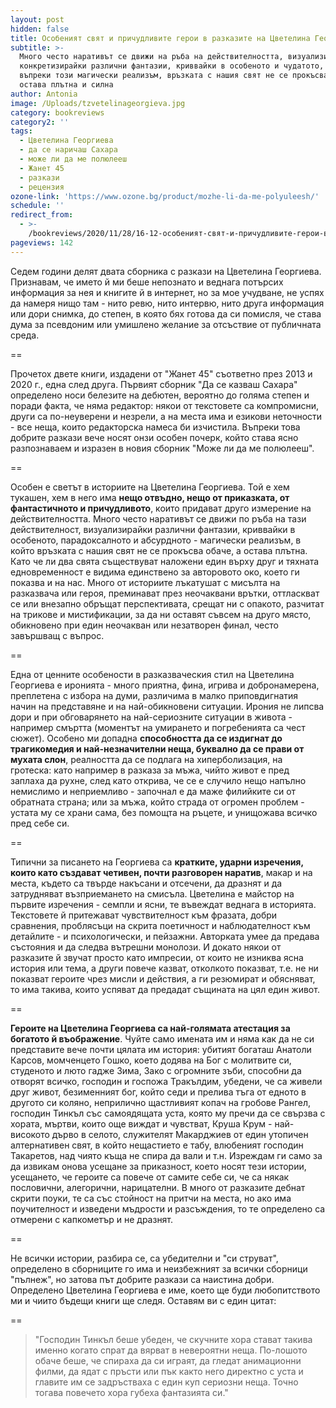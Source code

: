 ```yaml
---
layout: post
hidden: false
title: Особеният свят и причудливите герои в разказите на Цветелина Георгиева
subtitle: >-
  Много често наративът се движи на ръба на действителността, визуализирайки и
  конкретизирайки различни фантазии, криввайки в особеното и чудатото, но
  въпреки този магически реализъм, връзката с нашия свят не се прокъсва, а
  остава плътна и силна
author: Antonia
image: /Uploads/tzvetelinageorgieva.jpg
category: bookreviews
category2: ''
tags:
  - Цветелина Георгиева
  - да се наричаш Сахара
  - може ли да ме полюлееш
  - Жанет 45
  - разкази
  - рецензия
ozone-link: 'https://www.ozone.bg/product/mozhe-li-da-me-polyuleesh/'
schedule: ''
redirect_from:
  - >-
    /bookreviews/2020/11/28/16-12-особеният-свят-и-причудливите-герои-в-разказите-на-цветелина-георгиева
pageviews: 142
---
```

Седем години делят двата сборника с разкази на Цветелина Георгиева. Признавам, че името й ми беше непознато и веднага потърсих информация за нея и книгите й в интернет, но за мое учудване, не успях да намеря нищо там - нито ревю, нито интервю, нито друга информация или дори снимкa, до степен, в която бях готова да си помисля, че става дума за псевдоним или умишлено желание за отсъствие от публичната среда. 

\==

Прочетох двете книги, издадени от "Жанет 45" съответно през 2013 и 2020 г., една след друга. Първият сборник "Да се казваш Сахара" определено носи белезите на дебютен, вероятно до голяма степен и поради факта, че няма редактор: някои от текстовете са компромисни, други са по-неуверени и незрели, а на места има и езикови неточности - все неща, които редакторска намеса би изчистила. Въпреки това добрите разкази вече носят онзи особен почерк, който става ясно разпознаваем и изразен в новия сборник "Може ли да ме полюлееш". 

\==

Особен е светът в историите на Цветелина Георгиева. Той е хем тукашен, хем в него има **нещо отвъдно, нещо от приказката, от фантастичното и причудливото**, които придават друго измерение на действителността. Много често наративът се движи по ръба на тази действителност, визуализирайки различни фантазии, криввайки в особеното, парадоксалното и абсурдното - магически реализъм, в който връзката с нашия свят не се прокъсва обаче, а остава плътна. Като че ли два свята съществуват наложени един върху друг и тяхната едновременност е видима единствено за авторовото око, което ги показва и на нас. Много от историите лъкатушат с мисълта на разказвача или героя, преминават през неочаквани врътки, оттласкват се или внезапно обръщат перспективата, срещат ни с опакото, разчитат на трикове и мистификации, за да ни оставят съвсем на друго място, обикновено при един неочакван или незатворен финал, често завършващ с въпрос. 

\==

Една от ценните особености в разказваческия стил на Цветелина Георгиева е иронията - много приятна, фина, игрива и добронамерена, преплетена с избора на думи, различима в малко приповдигнатия начин на представяне и на най-обикновени ситуации. Ирония не липсва дори и при обговарянето на най-сериозните ситуации в живота - например смъртта (моментът на умирането и погребенията са чест сюжет). Особено ми допадна **способността да се издигнат до трагикомедия и най-незначителни неща, буквално да се прави от мухата слон**, реалността да се подлага на хиперболизация, на гротеска: като например в разказа за мъжа, чийто живот е пред заплаха да рухне, след като открива, че се е случило нещо напълно немислимо и неприемливо - започнал е да маже филийките си от обратната страна; или за мъжа, който страда от огромен проблем - устата му се храни сама, без помощта на ръцете, и унищожава всичко пред себе си. 

\==

Типични за писането на Георгиева са **кратките, ударни изречения, които като създават четивен, почти разговорен наратив**, макар и на места, където са твърде накъсани и отсечени, да дразнят и да затрудняват възприемането на смисъла. Цветелина е майстор на първите изречения - семпли и ясни, те въвеждат веднага в историята. Текстовете й притежават чувствителност към фразата, добри сравнения, проблясъци на скрита поетичност и наблюдателност към детайлите - и психологически, и пейзажни. Авторката умее да предава състояния и да следва вътрешни монолози. И докато някои от разказите й звучат просто като импресии, от които не изниква ясна история или тема, а други повече казват, отколкото показват, т.е. не ни показват героите чрез мисли и действия, а ги резюмират и обясняват, то има такива, които успяват да предадат същината на цял един живот. 

\==

**Героите на Цветелина Георгиева са най-голямата атестация за богатото й въображение**. Чуйте само имената им и няма как да не си представите вече почти цялата им история: убитият богаташ Анатоли Карсов, момченцето Гошко, което додява на Бог с молитвите си, студеното и люто гадже Зима, Зако с огромните зъби, способни да отворят всичко, господин и госпожа Тракълдим, убедени, че са живели друг живот, безименният бог, който седи и прелива тъга от едното в другото си коляно, неприлично щастливият копач на гробове Рангел, господин Тинкъл със самоядящата уста, която му пречи да се свързва с хората, мъртви, които още виждат и чувстват, Круша Крум - най-високото дърво в селото, служителят Макарджиев от един утопичен алтернативен свят, в който нещастието е табу, влюбеният господин Такаретов, над чиято къща не спира да вали и т.н. Изреждам ги само за да извикам онова усещане за приказност, което носят тези истории, усещането, че героите са повече от самите себе си, че са някак пословични, алегорични, нарицателни. В много от разказите дебнат скрити поуки, те са със стойност на притчи на места, но ако има поучителност и изведени мъдрости и разсъждения, то те определено са отмерени с капкометър и не дразнят.

\==

Не всички истории, разбира се, са убедителни и "си струват", определено в сборниците го има и неизбежният за всички сборници "пълнеж", но затова път добрите разкази са наистина добри. Определено Цветелина Георгиева е име, което ще буди любопитството ми и чиито бъдещи книги ще следя. Оставям ви с един цитат:

\==

> "Господин Тинкъл беше убеден, че скучните хора стават такива именно когато спрат да вярват в невероятни неща. По-лошото обаче беше, че спираха да си играят, да гледат анимационни филми, да ядат с пръсти или пък както него директно с уста и главите им се задръстваха с един куп сериозни неща. Точно тогава повечето хора губеха фантазията си."